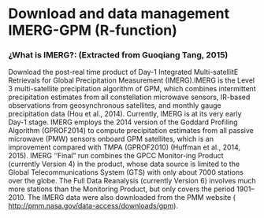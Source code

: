 Download and data management IMERG-GPM (R-function)
=========================================================
### ¿What is IMERG?: (Extracted from Guoqiang Tang, 2015)
Download the post-real time product of Day-1 Integrated Multi-satellitE Retrievals for Global Precipitation
Measurement (IMERG).IMERG is the Level 3 multi-satellite precipitation algorithm of GPM, which combines intermittent precipitation estimates from all constellation microwave sensors, IR-based observations from geosynchronous satellites, and monthly gauge precipitation data (Hou et al., 2014). Currently, IMERG is at its very early Day-1 stage. IMERG employs the 2014 version of the Goddard Profiling Algorithm (GPROF2014) to compute precipitation estimates from all passive microwave (PMW) sensors onboard GPM satellites, which is an improvement compared with TMPA (GPROF2010) (Huffman et al., 2014, 2015). IMERG ‘‘Final” run combines the GPCC Monitor-ing Product (currently Version 4) in the product, whose data source is limited to the Global Telecommunications System (GTS) with only about 7000 stations over the globe. The Full Data Reanalysis (currently Version 6) involves much more stations than the Monitoring Product, but only covers the period 1901–2010. The IMERG data were also downloaded from the PMM website ( http://pmm.nasa.gov/data-access/downloads/gpm).
